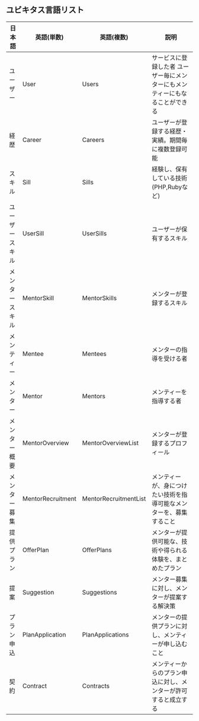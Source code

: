 ## ユビキタス言語リスト

|  日本語 |  英語(単数) |  英語(複数) | 説明  |
| ---- | ---- |---- |---- |
|  ユーザー       |  User             | Users                 |  サービスに登録した者 ユーザー毎にメンターにもメンティーにもなることができる  |
|  経歴          |  Career            | Careers              |  ユーザーが登録する経歴・実績。期間毎に複数登録可能  |
|  スキル        |  Sill              | Sills                |   経験し、保有している技術(PHP,Rubyなど)  |
|  ユーザースキル  |  UserSill          | UserSills            |  ユーザーが保有するスキル  |
|  メンタースキル  |  MentorSkill       | MentorSkills         |  メンターが登録するスキル  |
|  メンティー     |  Mentee            | Mentees              |  メンターの指導を受ける者  |
|  メンター       |  Mentor            | Mentors              |  メンティーを指導する者  |
|  メンター概要   |  MentorOverview     | MentorOverviewList   |  メンターが登録するプロフィール  |
|  メンター募集   | MentorRecruitment  | MentorRecruitmentList |  メンティーが、身につけたい技術を指導可能なメンターを、募集すること  |
|  提供プラン     |  OfferPlan         | OfferPlans            |  メンターが提供可能な、技術や得られる体験を、まとめたプラン  |
|  提案          |  Suggestion        | Suggestions           |  メンター募集に対し、メンターが提案する解決策  |
|  プラン申込     |  PlanApplication   | PlanApplications      |  メンターの提供プランに対し、メンティーが申し込むこと  |
|  契約          |  Contract          | Contracts             |  メンティーからのプラン申込に対し、メンターが許可すると成立する  |
